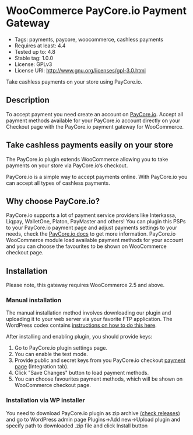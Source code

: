 # WooCommerce PayCore.io Payment Gateway #
- Tags: payments, paycore, woocommerce, cashless payments
- Requires at least: 4.4
- Tested up to: 4.8
- Stable tag: 1.0.0
- License: GPLv3
- License URI: http://www.gnu.org/licenses/gpl-3.0.html

Take cashless payments on your store using PayCore.io.

## Description ##
To accept payment you need create an account on [PayCore.io](https://dashboard.paycore.io).
Accept all payment methods available for your PayCore.io account directly on your Checkout page with the PayCore.io payment gateway for WooCommerce.

## Take cashless payments easily on your store ##

The PayCore.io plugin extends WooCommerce allowing you to take payments on your store via PayCore.io’s checkout.

PayCore.io is a simple way to accept payments online. With PayCore.io you can accept all types of cashless payments.

## Why choose PayCore.io? ##

PayCore.io supports a lot of payment service providers like Interkassa, Liqpay, WalletOne, Platon, PayMaster and others! You can plugin this PSPs to your PayCore.io
payment page and adjust payments settings to your needs, check the [PayCore.io docs](https://docs.paycore.io) to get more information. PayCore.io WooCommerce module load available payment methods for your account and you can choose the
favourites to be shown on WooCommerce checkout page.

## Installation ##

Please note, this gateway requires WooCommerce 2.5 and above.

### Manual installation ###

The manual installation method involves downloading our plugin and uploading it to your web server via your favorite FTP application. The WordPress codex contains [instructions on how to do this here](http://codex.wordpress.org/Managing_Plugins#Manual_Plugin_Installation).

After installing and enabling plugin, you should provide keys:
1. Go to PayCore.io plugin settings page.
2. You can enable the test mode.
3. Provide public and secret keys from you PayCore.io checkout [payment page](https://dashboard.paycore.io/checkout/payment-pages) (Integration tab).
4. Click "Save Changes" button to load payment methods.
5. You can choose favourites payment methods, which will be shown on WooCommerce checkout page.

### Installation via WP installer ###

You need to download PayCore.io plugin as zip archive [(check releases)](https://github.com/paycoreio/woocommerce/releases) and go to WordPress admin page Plugins->Add new->Upload plugin and specify path to downloaded .zip file and click Install button


